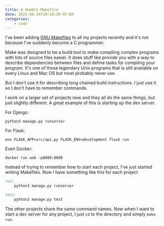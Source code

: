 ```yaml
---
title: A Humble Makefile
date: 2021-06-24T10:18:39-07:00
categories:
    - code
---
```


I've been adding [GNU Makefiles](https://www.gnu.org/software/make/) to all my projects recently and it's not because I've suddenly become a C programmer.

<!--more-->

Make was designed to be a build tool to make compiling complex programs with lots of source files easier. It does stuff like provide you with a way to describe dependencies between files and define tasks for compiling your program. It's one of those legendary Unix programs that is still available on every Linux and Mac OS but most probably never use.

But I don't use it for describing long chained build instructions. I just use it so I don't have to remember commands.

I work on a larger set of projects now and they all do the same things, but just slightly different. A great example of this is starting up the dev server.

For Django:

    python3 manage.py runserver

For Flask:

    env FLASK_APP=src/api.py FLASK_ENV=development flask run

Even Docker:

    docker run web -p8080:8080

Instead of trying to remember how to start each project, I've just started writing Makefiles. Now I have something like this for each project

```Makefile
run:
    python3 manage.py runserver

test:
    pyhton3 manage.py test

```

The other projects share the same command names. Now when I want to start a dev server for any project, I just `cd` to the directory and simply `make run`.
